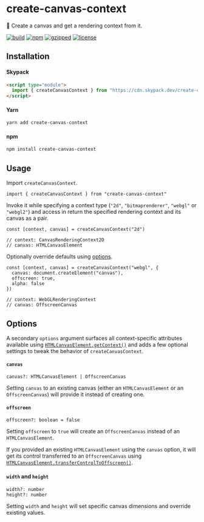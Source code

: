 # create-canvas-context

🎨 Create a canvas and get a rendering context from it.

[![build](https://github.com/bouchenoiremarc/ios-dimensions/actions/workflows/ci.yml/badge.svg?branch=main)](https://github.com/bouchenoiremarc/create-canvas-context/actions/workflows/ci.yml) [![npm](https://img.shields.io/npm/v/create-canvas-context?color=%230cf)](https://www.npmjs.com/package/create-canvas-context) [![gzipped](https://img.shields.io/bundlephobia/minzip/create-canvas-context?label=gzipped&color=%2385f)](https://www.npmjs.com/package/create-canvas-context) [![license](https://img.shields.io/github/license/bouchenoiremarc/create-canvas-context?color=%23e4b)](https://github.com/bouchenoiremarc/create-canvas-context/blob/main/LICENSE)

## Installation

#### Skypack

```html
<script type="module">
  import { createCanvasContext } from "https://cdn.skypack.dev/create-canvas-context"
</script>
```

#### Yarn

```sh
yarn add create-canvas-context
```

#### npm

```sh
npm install create-canvas-context
```

## Usage

Import `createCanvasContext`.

```tsx
import { createCanvasContext } from "create-canvas-context"
```

Invoke it while specifying a context type (`"2d"`, `"bitmaprenderer"`, `"webgl"` or `"webgl2"`) and access in return the specified rendering context and its canvas as a pair.

```tsx
const [context, canvas] = createCanvasContext("2d")

// context: CanvasRenderingContext2D
// canvas: HTMLCanvasElement
```

Optionally override defaults using [options](#options).

```tsx
const [context, canvas] = createCanvasContext("webgl", {
  canvas: document.createElement("canvas"),
  offscreen: true,
  alpha: false
})

// context: WebGLRenderingContext
// canvas: OffscreenCanvas
```

## Options

A secondary `options` argument surfaces all context-specific attributes available using [`HTMLCanvasElement.getContext()`](https://developer.mozilla.org/en-US/docs/Web/API/HTMLCanvasElement/getContext) and adds a few optional settings to tweak the behavior of `createCanvasContext`.

#### `canvas`

```tsx
canvas?: HTMLCanvasElement | OffscreenCanvas
```

Setting `canvas` to an existing canvas (either an `HTMLCanvasElement` or an `OffscreenCanvas`) will provide it instead of creating one.

#### `offscreen`

```tsx
offscreen?: boolean = false
```

Setting `offscreen` to `true` will create an `OffscreenCanvas` instead of an `HTMLCanvasElement`.

If you provided an existing `HTMLCanvasElement` using the `canvas` option, it will get its control transferred to an `OffscreenCanvas` using [`HTMLCanvasElement.transferControlToOffscreen()`](https://developer.mozilla.org/en-US/docs/Web/API/HTMLCanvasElement/transferControlToOffscreen).

#### `width` and `height`

```tsx
width?: number
height?: number
```

Setting `width` and `height` will set specific canvas dimensions and override existing values.
